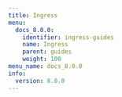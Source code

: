 ```yaml
---
title: Ingress
menu:
  docs_8.0.0:
    identifier: ingress-guides
    name: Ingress
    parent: guides
    weight: 100
menu_name: docs_8.0.0
info:
  version: 8.0.0
---
```



